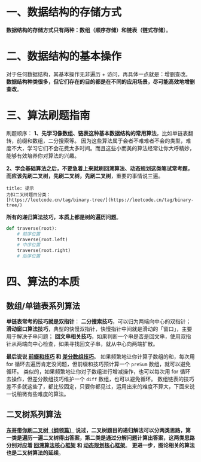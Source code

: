 # 一、数据结构的存储方式
**数据结构的存储方式只有两种：数组（顺序存储）和链表（链式存储）**。

# 二、数据结构的基本操作
对于任何数据结构，其基本操作无非遍历 + 访问，再具体一点就是：增删查改。
**数据结构种类很多，但它们存在的目的都是在不同的应用场景，尽可能高效地增删查改**。

# 三、算法刷题指南
刷题顺序：
**1、先学习像数组、链表这种基本数据结构的常用算法**，比如单链表翻转，前缀和数组，二分搜索等。
因为这些算法属于会者不难难者不会的类型，难度不大，学习它们不会花费太多时间。而且这些小而美的算法经常让你大呼精妙，能够有效培养你对算法的兴趣。

**2、学会基础算法之后，不要急着上来就刷回溯算法、动态规划这类笔试常考题，而应该先刷二叉树，先刷二叉树，先刷二叉树**，重要的事情说三遍。
```ad-tip
title: 提示
力扣二叉树题目分类：
[https://leetcode.cn/tag/binary-tree/](https://leetcode.cn/tag/binary-tree/)

```
**所有的递归算法技巧，本质上都是树的遍历问题**。
```python
def traverse(root):
	# 前序位置
	traverse(root.left)
	# 中序位置
	traverse(root.right)
	# 后序位置
```

# 四、算法的本质
## 数组/单链表系列算法
**单链表常考的技巧就是双指针**：
**二分搜索技巧**，可以归为两端向中心的双指针；
**滑动窗口算法技巧**，典型的快慢双指针，快慢指针中间就是滑动的「窗口」，主要用于解决子串问题；
**回文串相关技巧**，如果判断一个串是否是回文串，使用双指针从两端向中心检查，如果寻找回文子串，就从中心向两端扩散。

**最后说说 [前缀和技巧](https://labuladong.online/algo/data-structure/prefix-sum/) 和 [差分数组技巧](https://labuladong.online/algo/data-structure/diff-array/)**。
如果频繁地让你计算子数组的和，每次用 for 循环去遍历肯定没问题，但前缀和技巧预计算一个 `preSum` 数组，就可以避免循环。
类似的，如果频繁地让你对子数组进行增减操作，也可以每次用 for 循环去操作，但差分数组技巧维护一个 `diff` 数组，也可以避免循环。
数组链表的技巧差不多就这些了，都比较固定，只要你都见过，运用出来的难度不算大，下面来说一说稍微有些难度的算法。

## 二叉树系列算法
**[东哥带你刷二叉树（纲领篇）](https://labuladong.online/algo/essential-technique/binary-tree-summary/) 说过，二叉树题目的递归解法可以分两类思路，第一类是遍历一遍二叉树得出答案，第二类是通过分解问题计算出答案，这两类思路分别对应着 [回溯算法核心框架](https://labuladong.online/algo/essential-technique/backtrack-framework/) 和 [动态规划核心框架](https://labuladong.online/algo/essential-technique/dynamic-programming-framework/)**。
**更进一步，图论相关的算法也是二叉树算法的延续**。